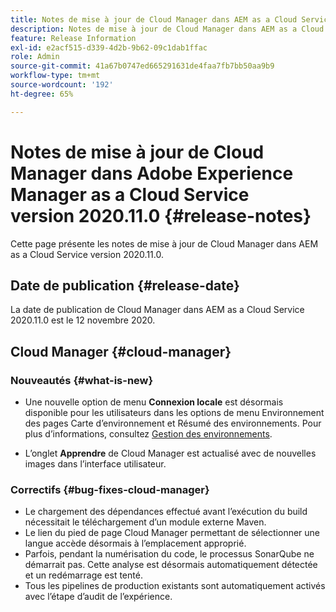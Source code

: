 ```yaml
---
title: Notes de mise à jour de Cloud Manager dans AEM as a Cloud Service version 2020.11.0
description: Notes de mise à jour de Cloud Manager dans AEM as a Cloud Service version 2020.11.0
feature: Release Information
exl-id: e2acf515-d339-4d2b-9b62-09c1dab1ffac
role: Admin
source-git-commit: 41a67b0747ed665291631de4faa7fb7bb50aa9b9
workflow-type: tm+mt
source-wordcount: '192'
ht-degree: 65%

---
```


# Notes de mise à jour de Cloud Manager dans Adobe Experience Manager as a Cloud Service version 2020.11.0 {#release-notes}

Cette page présente les notes de mise à jour de Cloud Manager dans AEM as a Cloud Service version 2020.11.0.

## Date de publication {#release-date}

La date de publication de Cloud Manager dans AEM as a Cloud Service 2020.11.0 est le 12 novembre 2020.

## Cloud Manager {#cloud-manager}

### Nouveautés {#what-is-new}

* Une nouvelle option de menu **Connexion locale** est désormais disponible pour les utilisateurs dans les options de menu Environnement des pages Carte d’environnement et Résumé des environnements.
Pour plus d’informations, consultez [Gestion des environnements](/help/implementing/cloud-manager/manage-environments.md#login-locally).

* L’onglet **Apprendre** de Cloud Manager est actualisé avec de nouvelles images dans l’interface utilisateur.

### Correctifs {#bug-fixes-cloud-manager}

* Le chargement des dépendances effectué avant l’exécution du build nécessitait le téléchargement d’un module externe Maven.
* Le lien du pied de page Cloud Manager permettant de sélectionner une langue accède désormais à l’emplacement approprié.
* Parfois, pendant la numérisation du code, le processus SonarQube ne démarrait pas. Cette analyse est désormais automatiquement détectée et un redémarrage est tenté.
* Tous les pipelines de production existants sont automatiquement activés avec l’étape d’audit de l’expérience.

